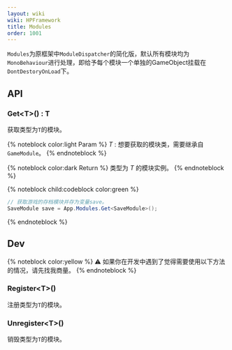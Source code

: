 ```yaml
---
layout: wiki
wiki: HPFramework
title: Modules
order: 1001
---
```


`Modules`为原框架中`ModuleDispatcher`的简化版，默认所有模块均为`MonoBehaviour`进行处理，即给予每个模块一个单独的GameObject挂载在`DontDestoryOnLoad`下。

## API

### Get\<T\>() : T

获取类型为`T`的模块。

{% noteblock color:light Param %}
*T* : 想要获取的模块类，需要继承自`GameModule`。
{% endnoteblock %}

{% noteblock color:dark Return %}
类型为 *T* 的模块实例。
{% endnoteblock %}

{% noteblock child:codeblock color:green %}
```C#
// 获取游戏的存档模块并存为变量save。
SaveModule save = App.Modules.Get<SaveModule>(); 
```
{% endnoteblock %}

## Dev

{% noteblock color:yellow %}
⚠ 如果你在开发中遇到了觉得需要使用以下方法的情况，请先找我商量。
{% endnoteblock %}

### Register\<T\>()

注册类型为`T`的模块。

### Unregister\<T\>()

销毁类型为`T`的模块。